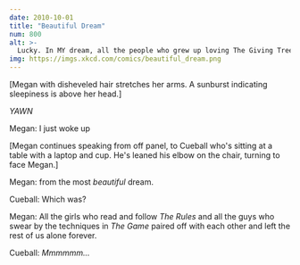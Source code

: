 ```yaml
---
date: 2010-10-01
title: "Beautiful Dream"
num: 800
alt: >-
  Lucky. In MY dream, all the people who grew up loving The Giving Tree paired up with all the students who had weird dreams after reading The Metamorphosis. That one was more confusing.
img: https://imgs.xkcd.com/comics/beautiful_dream.png
---
```

[Megan with disheveled hair stretches her arms. A sunburst indicating sleepiness is above her head.]

*YAWN*

Megan: I just woke up

[Megan continues speaking from off panel, to Cueball who's sitting at a table with a laptop and cup. He's leaned his elbow on the chair, turning to face Megan.]

Megan: from the most *beautiful* dream.

Cueball: Which was?

Megan: All the girls who read and follow *The Rules* and all the guys who swear by the techniques in *The Game* paired off with each other and left the rest of us alone forever.

Cueball: *Mmmmmm...*